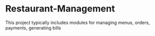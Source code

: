 # Restaurant-Management
This project typically includes modules for managing  menus, orders, payments, generating bills
